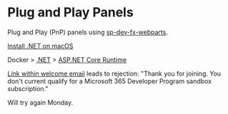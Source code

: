 # Plug and Play Panels

Plug and Play (PnP) panels using [sp-dev-fx-webparts](https://pnp.github.io/sp-dev-fx-webparts).


[Install .NET on macOS](https://learn.microsoft.com/en-us/dotnet/core/install/macos#install-with-bash-automation)


Docker > [.NET](https://hub.docker.com/_/microsoft-dotnet/) > [ASP.NET Core Runtime](https://hub.docker.com/_/microsoft-dotnet-aspnet/)



[Link within welcome email](https://developer.microsoft.com/en-us/microsoft-365/profile) leads to rejection: "Thank you for joining. You don't current qualify for a Microsoft 365 Developer Program sandbox subscription."

Will try again Monday.
